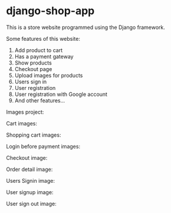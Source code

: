 # django-shop-app
This is a store website programmed using the Django framework.

Some features of this website:
1. Add product to cart
2. Has a payment gateway
3. Show products
4. Checkout page
5. Upload images for products
6. Users sign in
7. User registration
8. User registration with Google account
9. And other features...

Images project:



Cart images:



Shopping cart images:



Login before payment images:


Checkout image:


Order detail image:



Users Signin image:



User signup image:



User sign out image:

